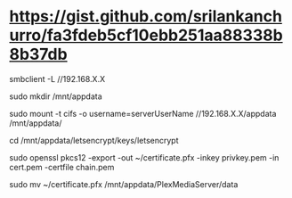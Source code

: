 # https://gist.github.com/srilankanchurro/fa3fdeb5cf10ebb251aa88338b8b37db

smbclient -L //192.168.X.X

sudo mkdir /mnt/appdata

sudo mount -t cifs -o username=serverUserName //192.168.X.X/appdata /mnt/appdata/

cd /mnt/appdata/letsencrypt/keys/letsencrypt

sudo openssl pkcs12 -export -out ~/certificate.pfx
-inkey privkey.pem
-in cert.pem
-certfile chain.pem

sudo mv ~/certificate.pfx /mnt/appdata/PlexMediaServer/data